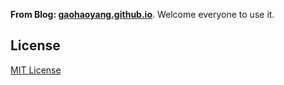 **From Blog: [gaohaoyang.github.io](https://gaohaoyang.github.io/)**. 
Welcome everyone to use it.

## License

[MIT License](https://github.com/Gaohaoyang/gaohaoyang.github.io/blob/master/LICENSE.md)
